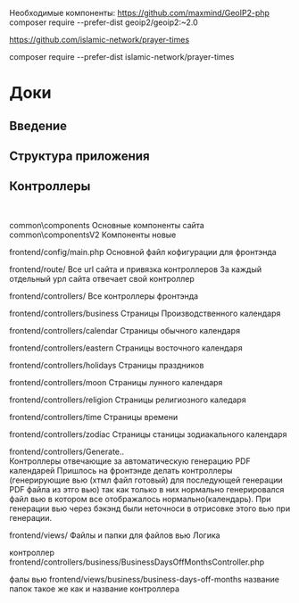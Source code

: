 
Необходимые компоненты:
https://github.com/maxmind/GeoIP2-php
composer require --prefer-dist geoip2/geoip2:~2.0

https://github.com/islamic-network/prayer-times

composer require --prefer-dist islamic-network/prayer-times



<h1>Доки</h1>
<h2 align="left">Введение </h2>


<h2 align="left">Структура приложения</h2>

<h2 align="left">Контроллеры</h2> <br>


common\components Основные компоненты сайта
common\componentsV2 Компоненты новые

frontend/config/main.php
Основной файл кофигурации для фронтэнда

frontend/route/
Все url сайта и привязка контроллеров
За каждый отдельный урл сайта отвечает свой контроллер

frontend/controllers/
Все контроллеры фронтэнда

frontend/controllers/business
Страницы Производственного календаря

frontend/controllers/calendar
Страницы обычного календаря

frontend/controllers/eastern
Страницы восточного календаря

frontend/controllers/holidays
Страницы праздников

frontend/controllers/moon
Страницы лунного календаря

frontend/controllers/religion
Страницы религиозного каледаря

frontend/controllers/time
Страницы времени

frontend/controllers/zodiac
Страницы станицы зодиакального календаря

frontend/controllers/Generate..  
Контроллеры отвечающие за автоматическую генерацию PDF календарей
Пришлось на фронтэнде делать контроллеры (генерирующие вью (хтмл файл готовый) для последующей генерации PDF файла из этго вью) так как только в них нормально генерировался файл вью в котором
все отображалось нормально(календарь). При генерации вью через бэкэнд были неточноси в отрисовке этого вью при генерации.


frontend/views/
Файлы и папки для файлов вью
Логика 

контроллер 
frontend/controllers/business/BusinessDaysOffMonthsController.php

фалы вью
frontend/views/business/business-days-off-months
название папок такое же как и название контроллера


